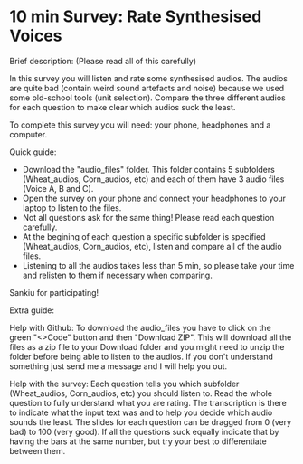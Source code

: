 # 10 min Survey: Rate Synthesised Voices

Brief description: (Please read all of this carefully)

In this survey you will listen and rate some synthesised audios. The audios are quite bad (contain weird sound artefacts and noise) because we used some old-school tools (unit selection). Compare the three different audios for each question to make clear which audios suck the least.

To complete this survey you will need: your phone, headphones and a computer.

Quick guide: 

- Download the "audio_files" folder. This folder contains 5 subfolders (Wheat_audios, Corn_audios, etc) and each of them have 3 audio files (Voice A, B and C).
- Open the survey on your phone and connect your headphones to your laptop to listen to the files.
- Not all questions ask for the same thing! Please read each question carefully.
- At the begining of each question a specific subfolder is specified (Wheat_audios, Corn_audios, etc), listen and compare all of the audio files.
- Listening to all the audios takes less than 5 min, so please take your time and relisten to them if necessary when comparing.

Sankiu for participating!


Extra guide:

Help with Github:
To download the audio_files you have to click on the green "<>Code" button and then "Download ZIP". This will download all the files as a zip file to your Download folder and you might need to unzip the folder before being able to listen to the audios. If you don't understand something just send me a message and I will help you out.

Help with the survey:
Each question tells you which subfolder (Wheat_audios, Corn_audios, etc) you should listen to. Read the whole question to fully understand what you are rating. The transcription is there to indicate what the input text was and to help you decide which audio sounds the least. The slides for each question can be dragged from 0 (very bad) to 100 (very good). If all the questions suck equally indicate that by having the bars at the same number, but try your best to differentiate between them.
